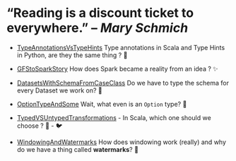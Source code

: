 # “Reading is a discount ticket to everywhere.”  – *Mary Schmich*

- [TypeAnnotationsVsTypeHints](https://github.com/kantarcise/learningspark/blob/main/reading/TypeAnnotationsVsTypeHints.md) Type annotations in Scala and Type Hints in Python, are they the same thing ? 🤔

- [GFStoSparkStory](https://github.com/kantarcise/learningspark/blob/main/reading/GFStoSparkStory.md) How does Spark became a reality from an idea ? ✨

- [DatasetsWithSchemaFromCaseClass](https://github.com/kantarcise/learningspark/blob/main/reading/DatasetsWithSchemaFromCaseClass.md) Do we have to type the schema for every Dataset we work on? 🤨

- [OptionTypeAndSome](https://github.com/kantarcise/learningspark/blob/main/reading/OptionTypeAndSome.md) Wait, what even is an `Option` type? 🤔

- [TypedVSUntypedTransformations](https://github.com/kantarcise/learningspark/blob/main/reading/TypedVSUntypedTransformations.md) - In Scala, which one should we choose ?  🐤 - 🐦

- [WindowingAndWatermarks](https://github.com/kantarcise/learningspark/blob/main/reading/WindowingAndWatermarks.md) How does windowing work (really) and why do we have a thing called **watermarks**? 🥳